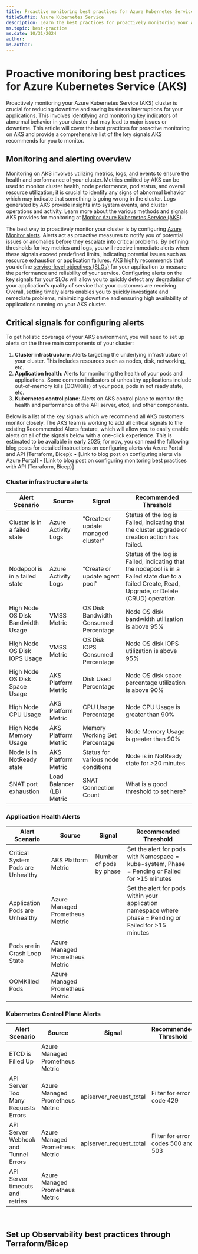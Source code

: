 ```yaml
---
title: Proactive monitoring best practices for Azure Kubernetes Service (AKS)
titleSuffix: Azure Kubernetes Service
description: Learn the best practices for proactively monitoring your Azure Kubernetes Service (AKS) cluster and workloads.
ms.topic: best-practice
ms.date: 10/31/2024
author: 
ms.author: 
---
```


# Proactive monitoring best practices for Azure Kubernetes Service (AKS)

Proactively monitoring your Azure Kubernetes Service (AKS) cluster is crucial for reducing downtime and saving business interruptions for your applications. This involves identifying and monitoring key indicators of abnormal behavior in your cluster that may lead to major issues or downtime. This article will cover the best practices for proactive monitoring on AKS and provide a comprehensive list of the key signals AKS recommends for you to monitor.

## Monitoring and alerting overview

Monitoring on AKS involves utilizing metrics, logs, and events to ensure the health and performance of your cluster. Metrics emitted by AKS can be used to monitor cluster health, node performance, pod status, and overall resource utilization; it is crucial to identify any signs of abnormal behavior which may indicate that something is going wrong in the cluster. Logs generated by AKS provide insights into system events, and cluster operations and activity. Learn more about the various methods and signals AKS provides for monitoring at [Monitor Azure Kubernetes Service (AKS)](./monitor-aks).

The best way to proactively monitor your cluster is by configuring [Azure Monitor alerts](/azure/azure-monitor/alerts/alerts-overview). Alerts act as proactive measures to notify you of potential issues or anomalies before they escalate into critical problems. By defining thresholds for key metrics and logs, you will receive immediate alerts when these signals exceed predefined limits, indicating potential issues such as resource exhaustion or application failures. AKS highly recommends that you define [service-level objectives (SLOs)](/azure/well-architected/reliability/metrics) for your application to measure the performance and reliability of your service. Configuring alerts on the key signals for your SLOs will allow you to quickly detect any degradation of your application's quality of service that your customers are receiving. Overall, setting timely alerts enables you to quickly investigate and remediate problems, minimizing downtime and ensuring high availability of applications running on your AKS cluster.

## Critical signals for configuring alerts

To get holistic coverage of your AKS environment, you will need to set up alerts on the three main components of your cluster:
1. **Cluster infrastructure**: Alerts targeting the underlying infrastructure of your cluster. This includes resources such as nodes, disk, networking, etc. 
1. **Application health**: Alerts for monitoring the health of your pods and applications. Some common indicators of unhealthy applications include out-of-memory kills (OOMKills) of your pods, pods in not ready state, etc.
1. **Kubernetes control plane**: Alerts on AKS control plane to monitor the health and performance of the API server, etcd, and other components.

Below is a list of the key signals which we recommend all AKS customers monitor closely. The AKS team is working to add all critical signals to the existing Recommended Alerts feature, which will allow you to easily enable alerts on all of the signals below with a one-click experience. This is estimated to be available in early 2025; for now, you can read the following blog posts for detailed instructions on configuring alerts via Azure Portal and API (Terraform, Bicep):
•	[Link to blog post on configuring alerts via Azure Portal]
•	[Link to blog post on configuring monitoring best practices with API (Terraform, Bicep)]

### Cluster infrastructure alerts 
| Alert Scenario | Source | Signal | Recommended Threshold |
|---|---|---|---|
| Cluster is in a failed state | Azure Activity Logs | “Create or update managed cluster” | Status of the log is Failed, indicating that the cluster upgrade or creation action has failed. |
| Nodepool is in a failed state | Azure Activity Logs | “Create or update agent pool” | Status of the log is Failed, indicating that the nodepool is in a Failed state due to a failed Create, Read, Upgrade, or Delete (CRUD) operation |
| High Node OS Disk Bandwidth Usage | VMSS Metric | OS Disk Bandwidth Consumed Percentage | Node OS disk bandwidth utilization is above 95% |
| High Node OS Disk IOPS Usage | VMSS Metric | OS Disk IOPS Consumed Percentage | Node OS disk IOPS utilization is above 95% |
| High Node OS Disk Space Usage | AKS Platform Metric | Disk Used Percentage | Node OS disk space percentage utilization is above 90% |
| High Node CPU Usage | AKS Platform Metric | CPU Usage Percentage | Node CPU Usage is greater than 90% |
| High Node Memory Usage | AKS Platform Metric | Memory Working Set Percentage | Node Memory Usage is greater than 90% |
| Node is in NotReady state | AKS Platform Metric | Status for various node conditions | Node is in NotReady state for >20 minutes |
| SNAT port exhaustion | Load Balancer (LB) Metric | SNAT Connection Count | What is a good threshold to set here? |

### Application Health Alerts
| Alert Scenario | Source | Signal | Recommended Threshold |
|---|---|---|---|
| Critical System Pods are Unhealthy | AKS Platform Metric | Number of pods by phase | Set the alert for pods with Namespace = kube-system, Phase = Pending or Failed for >15 minutes |
| Application Pods are Unhealthy | Azure Managed Prometheus Metric |  | Set the alert for pods within your application namespace where phase = Pending or Failed for >15 minutes |
| Pods are in Crash Loop State | Azure Managed Prometheus Metric |  |  |
| OOMKilled Pods | Azure Managed Prometheus Metric |  |  |

### Kubernetes Control Plane Alerts
| Alert Scenario | Source | Signal | Recommended Threshold |
|---|---|---|---|
| ETCD is Filled Up | Azure Managed Prometheus Metric |  |  |
| API Server Too Many Requests Errors | Azure Managed Prometheus Metric | apiserver_request_total | Filter for error code 429	|
| API Server Webhook and Tunnel Errors | Azure Managed Prometheus Metric | apiserver_request_total | Filter for error codes 500 and 503 |
| API Server timeouts and retries | Azure Managed Prometheus Metric |  |  |
 
## Set up Observability best practices through Terraform/Bicep
